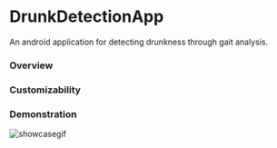 # DrunkDetectionApp
An android application for detecting drunkness through gait analysis.

### Overview


### Customizability

### Demonstration
![showcasegif](https://github.com/plotep/DrunkDetectionApp/blob/main/DrunkDetection/gitimages/demonstration.gif)
